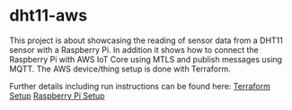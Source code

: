 # dht11-aws

This project is about showcasing the reading of sensor data from a DHT11 sensor with a Raspberry Pi. In addition it shows how to connect the Raspberry Pi with AWS IoT Core using MTLS and publish messages using MQTT. 
The AWS device/thing setup is done with Terraform.

Further details including run instructions can be found here:
[Terraform Setup](./terraform/README.md)
[Raspberry Pi Setup](./raspberry-pi/README.md)
